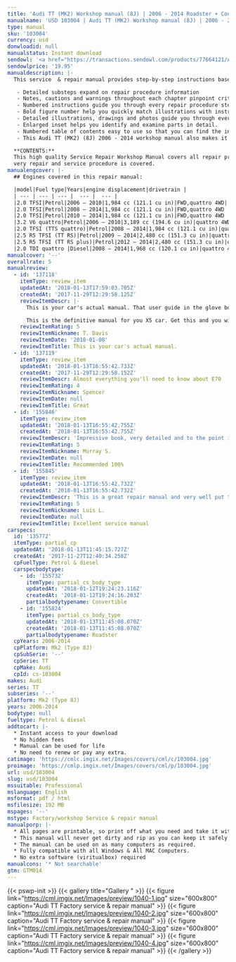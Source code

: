 ```yaml
---
title: 'Audi TT (MK2) Workshop manual (8J) | 2006 - 2014 Roadster + Coupe '
manualname: 'USD 103004 | Audi TT (MK2) Workshop manual (8J) | 2006 - 2014 Roadster + Coupe '
type: manual
sku: '103004'
currency: usd
donwloadid: null
manualstatus: Instant download
sendowl: '<a href="https://transactions.sendowl.com/products/77664121/A8BE4879/add_to_cart" rel="nofollow"><img src="https://cml.imgix.net/Images/assets/add_to_cart.jpg" /></a><script type="text/javascript" src="https://transactions.sendowl.com/assets/sendowl.js" ></script>'
sendowlprice: '19.95'
manualdescription: |-
  This service  & repair manual provides step-by-step instructions based on the complete disassembly of the machine. It is this level of detail, along with hundreds of photos and illustrations, that guide the reader through each service and repair procedure. 

   - Detailed substeps expand on repair procedure information 
   - Notes, cautions and warnings throughout each chapter pinpoint critical information. 
   - Numbered instructions guide you through every repair procedure step by step. 
   - Bold figure number help you quickly match illustrations with instructions. 
   - Detailed illustrations, drawings and photos guide you through every procedure. 
   - Enlarged inset helps you identify and examine parts in detail. 
   - Numbered table of contents easy to use so that you can find the information you need fast. 
   - This Audi TT (MK2) (8J) 2006 - 2014 workshop manual also makes it easy to diagnose and repair problems with your machines electrical system. Troubleshooting and electrical service procedures are combined with detailed wiring diagrams for ease of use. 

  **CONTENTS:**
  This high quality Service Repair Workshop Manual covers all repair procedures A-Z.
  very repair and service procedure is covered.
manualengcover: |-
  ## Engines covered in this repair manual:

  |model|Fuel type|Years|engine displacement|drivetrain |
  | --- | --- | --- |  --- |  --- | 
  |2.0 TFSI|Petrol|2006 – 2010|1,984 cc (121.1 cu in)|FWD,quattro 4WD|
  |2.0 TFSI|Petrol|2008 – 2014|1,984 cc (121.1 cu in)|FWD,quattro 4WD |
  |2.0 TFSI|Petrol|2010 – 2014|1,984 cc (121.1 cu in)|FWD,quattro 4WD |
  |3.2 V6 quattro|Petrol|2006 – 2010|3,189 cc (194.6 cu in)|quattro 4WD |
  |2.0 TFSI (TTS quattro)|Petrol|2008 – 2014|1,984 cc (121.1 cu in)|quattro 4WD |
  |2.5 R5 TFSI (TT RS)|Petrol|2009 – 2014|2,480 cc (151.3 cu in)|quattro 4WD |
  |2.5 R5 TFSI (TT RS plus)|Petrol|2012 – 2014|2,480 cc (151.3 cu in)|quattro 4WD |
  |2.0 TDI quattro |Diesel|2008 – 2014|1,968 cc (120.1 cu in)|quattro 4WD |
manualcover: '--'
overallrate: 5
manualreview:
  - id: '137118'
    itemType: review_item
    updatedAt: '2018-01-13T17:59:03.705Z'
    createdAt: '2017-11-29T12:29:58.125Z'
    reviewItemDescr: |-
      This is your car's actual manual. That user guide in the glove box is just a taster.

      This is the definitive manual for you X5 car. Get this and you will get your car; you'll understand what your mechanic is recommending and why; you'll know what you can do and how to do it.
    reviewItemRating: 5
    reviewItemNickname: T. Davis
    reviewItemDate: '2018-01-08'
    reviewItemTitle: This is your car's actual manual.
  - id: '137119'
    itemType: review_item
    updatedAt: '2018-01-13T16:55:42.733Z'
    createdAt: '2017-11-29T12:29:58.152Z'
    reviewItemDescr: Almost everything you'll need to know about E70
    reviewItemRating: 4
    reviewItemNickname: Spencer
    reviewItemDate: null
    reviewItemTitle: Great
  - id: '155846'
    itemType: review_item
    updatedAt: '2018-01-13T16:55:42.755Z'
    createdAt: '2018-01-13T16:55:42.755Z'
    reviewItemDescr: 'Impressive book, very detailed and to the point information!'
    reviewItemRating: 5
    reviewItemNickname: Murray S.
    reviewItemDate: null
    reviewItemTitle: Recommended 100%
  - id: '155845'
    itemType: review_item
    updatedAt: '2018-01-13T16:55:42.732Z'
    createdAt: '2018-01-13T16:55:42.732Z'
    reviewItemDescr: 'This is a great repair manual and very well put together. So far it''s been perfect, I haven''t run into things it doesn''t cover or lacking detail as some other brands do'
    reviewItemRating: 5
    reviewItemNickname: Luis L.
    reviewItemDate: null
    reviewItemTitle: Excellent service manual
carspecs:
  id: '135772'
  itemType: partial_cp
  updatedAt: '2018-01-13T11:45:15.727Z'
  createdAt: '2017-11-27T12:40:34.258Z'
  cpFuelType: Petrol & diesel
  carspecbodytype:
    - id: '155732'
      itemType: partial_cs_body_type
      updatedAt: '2018-01-12T19:24:23.116Z'
      createdAt: '2018-01-12T19:24:16.203Z'
      partialbodytypename: Convertible
    - id: '155824'
      itemType: partial_cs_body_type
      updatedAt: '2018-01-13T11:45:08.070Z'
      createdAt: '2018-01-13T11:45:08.070Z'
      partialbodytypename: Roadster
  cpYears: 2006-2014
  cpPlatform: Mk2 (Type 8J)
  cpSubSerie: '--'
  cpSerie: TT
  cpMake: Audi
  cpId: cs-103004
makes: Audi
series: TT
subseries: '--'
platform: Mk2 (Type 8J)
years: 2006-2014
bodytype: null
fueltype: Petrol & diesel
addtocart: |-
  * Instant access to your download
  * No hidden fees
  * Manual can be used for life
  * No need to renew or pay any extra.
catimage: 'https://cmlc.imgix.net/Images/covers/cml/c/103004.jpg'
proimage: 'https://cmlp.imgix.net/Images/covers/cml/p/103004.jpg'
url: usd/103004
slug: usd/103004
mssuitable: Professional
mslanguage: English
msformat: pdf / html
msfilesize: 192 MB
mspages: '--'
mstype: Factory/workshop Service & repair manual
manualporp: |-
  * All pages are printable, so print off what you need and take it with you into the garage or workshop
  * This manual will never get dirty and rip as you can keep it safely on your PC and print the pages you need in matter of seconds.
  * The manual can be used on as many computers as required.
  * Fully compatible with all Windows & All MAC Computers.
  * No extra software (viritualbox) required
manualcons: '* Not searchable'
gtm: GTM014
---
```


{{< pswp-init >}}
{{< gallery title="Gallery " >}}
{{< figure link="https://cml.imgix.net/Images/preview/1040-1.jpg" size="600x800" caption="Audi TT Factory service & repair manual" >}}
{{< figure link="https://cml.imgix.net/Images/preview/1040-2.jpg" size="600x800" caption="Audi TT Factory service & repair manual" >}}
{{< figure link="https://cml.imgix.net/Images/preview/1040-3.jpg" size="600x800" caption="Audi TT Factory service & repair manual" >}}
{{< figure link="https://cml.imgix.net/Images/preview/1040-4.jpg" size="600x800" caption="Audi TT Factory service & repair manual" >}}
{{< /gallery >}}